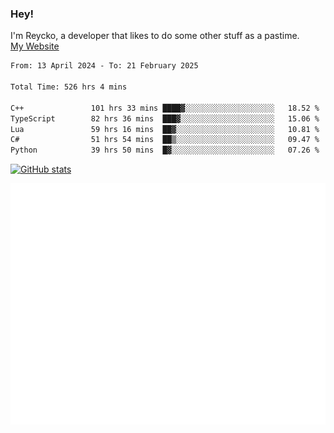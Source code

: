 ### Hey!
I'm Reycko, a developer that likes to do some other stuff as a pastime.  
[My Website](https://reycko.root.sx)

<!--START_SECTION:wakasection-->

```txt
From: 13 April 2024 - To: 21 February 2025

Total Time: 526 hrs 4 mins

C++               101 hrs 33 mins ████▓░░░░░░░░░░░░░░░░░░░░   18.52 %
TypeScript        82 hrs 36 mins  ███▓░░░░░░░░░░░░░░░░░░░░░   15.06 %
Lua               59 hrs 16 mins  ██▓░░░░░░░░░░░░░░░░░░░░░░   10.81 %
C#                51 hrs 54 mins  ██▒░░░░░░░░░░░░░░░░░░░░░░   09.47 %
Python            39 hrs 50 mins  █▓░░░░░░░░░░░░░░░░░░░░░░░   07.26 %
```

<!--END_SECTION:wakasection-->

[![GitHub stats](https://github-readme-stats.vercel.app/api?username=Reycko&show_icons=true&theme=dark&hide_title=true&count_private=true)](https://github.com/anuraghazra/github-readme-stats)

![Metrics](/github-metrics.svg)
